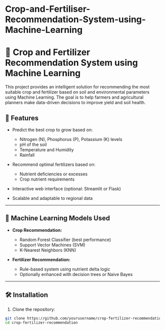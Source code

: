 # Crop-and-Fertiliser-Recommendation-System-using-Machine-Learning

# 🌾 Crop and Fertilizer Recommendation System using Machine Learning

This project provides an intelligent solution for recommending the most suitable crop and fertilizer based on soil and environmental parameters using Machine Learning. The goal is to help farmers and agricultural planners make data-driven decisions to improve yield and soil health.

## 📌 Features

- Predict the best crop to grow based on:
  - Nitrogen (N), Phosphorus (P), Potassium (K) levels
  - pH of the soil
  - Temperature and Humidity
  - Rainfall

- Recommend optimal fertilizers based on:
  - Nutrient deficiencies or excesses
  - Crop nutrient requirements

- Interactive web interface (optional: Streamlit or Flask)
- Scalable and adaptable to regional data

---

## 🧠 Machine Learning Models Used

- **Crop Recommendation:**
  - Random Forest Classifier (best performance)
  - Support Vector Machines (SVM)
  - K-Nearest Neighbors (KNN)

- **Fertilizer Recommendation:**
  - Rule-based system using nutrient delta logic
  - Optionally enhanced with decision trees or Naive Bayes

---



## 🛠️ Installation

1. Clone the repository:

```bash
git clone https://github.com/yourusername/crop-fertilizer-recommendation.git
cd crop-fertilizer-recommendation
